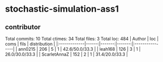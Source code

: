 # stochastic-simulation-ass1

## contributor

Total commits: 10
Total ctimes: 34
Total files: 3
Total loc: 484
| Author       |   loc |   coms |   fils |  distribution   |
|:-------------|------:|-------:|-------:|:----------------|
| ann0215      |   206 |      5 |      1 | 42.6/50.0/33.3  |
| leah168      |   126 |      3 |      1 | 26.0/30.0/33.3  |
| ScarletAnnaZ |   152 |      2 |      1 | 31.4/20.0/33.3  |
